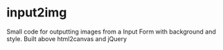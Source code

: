 # input2img
Small code for outputting images from a Input Form with background and style. Built above html2canvas and jQuery  
